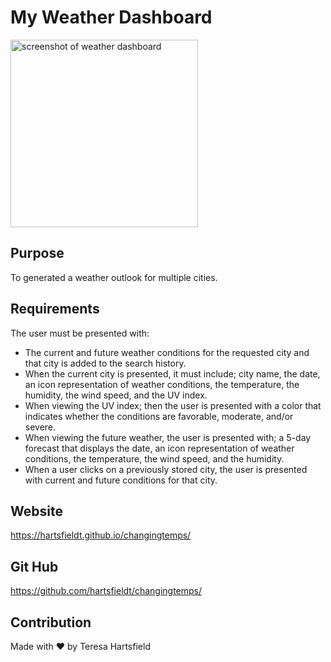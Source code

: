 # My Weather Dashboard

<img src="./assets/images/" alt="screenshot of weather dashboard" height="300px"/>

## Purpose

To generated a weather outlook for multiple cities.

## Requirements

The user must be presented with:

- The current and future weather conditions for the requested city and that city is added to the search history.
- When the current city is presented, it must include; city name, the date, an icon representation of weather conditions, the temperature, the humidity, the wind speed, and the UV index.
- When viewing the UV index; then the user is presented with a color that indicates whether the conditions are favorable, moderate, and/or severe.
- When viewing the future weather, the user is presented with; a 5-day forecast that displays the date, an icon representation of weather conditions, the temperature, the wind speed, and the humidity.
- When a user clicks on a previously stored city, the user is presented with current and future conditions for that city.

## Website

https://hartsfieldt.github.io/changingtemps/

## Git Hub

https://github.com/hartsfieldt/changingtemps/

## Contribution

Made with ❤️ by Teresa Hartsfield
